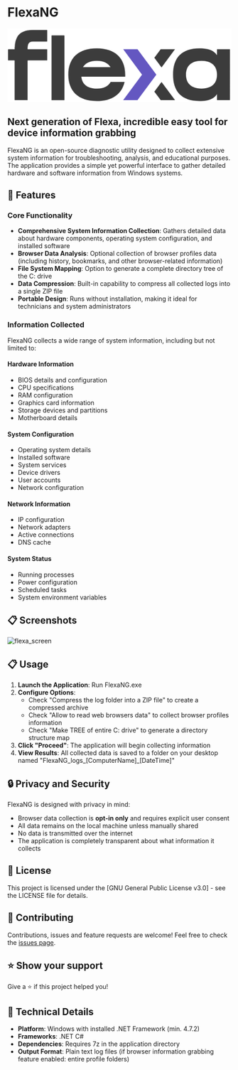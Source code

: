 # FlexaNG

![FlexaNG Logo](flexa_logo.png)

## Next generation of Flexa, incredible easy tool for device information grabbing

FlexaNG is an open-source diagnostic utility designed to collect extensive system information for troubleshooting, analysis, and educational purposes. The application provides a simple yet powerful interface to gather detailed hardware and software information from Windows systems.

## 🚀 Features

### Core Functionality
- **Comprehensive System Information Collection**: Gathers detailed data about hardware components, operating system configuration, and installed software
- **Browser Data Analysis**: Optional collection of browser profiles data (including history, bookmarks, and other browser-related information)
- **File System Mapping**: Option to generate a complete directory tree of the C: drive
- **Data Compression**: Built-in capability to compress all collected logs into a single ZIP file
- **Portable Design**: Runs without installation, making it ideal for technicians and system administrators

### Information Collected
FlexaNG collects a wide range of system information, including but not limited to:

#### Hardware Information
- BIOS details and configuration
- CPU specifications
- RAM configuration
- Graphics card information
- Storage devices and partitions
- Motherboard details

#### System Configuration
- Operating system details
- Installed software
- System services
- Device drivers
- User accounts
- Network configuration

#### Network Information
- IP configuration
- Network adapters
- Active connections
- DNS cache

#### System Status
- Running processes
- Power configuration
- Scheduled tasks
- System environment variables

## 📋 Screenshots

![flexa_screen](https://github.com/user-attachments/assets/f0201ca1-fb4f-4d41-8333-25926abb7283)

## 📋 Usage

1. **Launch the Application**: Run FlexaNG.exe
2. **Configure Options**:
   - Check "Compress the log folder into a ZIP file" to create a compressed archive
   - Check "Allow to read web browsers data" to collect browser profiles information
   - Check "Make TREE of entire C: drive" to generate a directory structure map
3. **Click "Proceed"**: The application will begin collecting information
4. **View Results**: All collected data is saved to a folder on your desktop named "FlexaNG_logs_[ComputerName]_[DateTime]"

## 🔒 Privacy and Security

FlexaNG is designed with privacy in mind:
- Browser data collection is **opt-in only** and requires explicit user consent
- All data remains on the local machine unless manually shared
- No data is transmitted over the internet
- The application is completely transparent about what information it collects

## 📝 License

This project is licensed under the [GNU General Public License v3.0] - see the LICENSE file for details.

## 🤝 Contributing

Contributions, issues and feature requests are welcome!
Feel free to check the [issues page](https://github.com/000rosiu/FlexaNG/issues).

## ⭐ Show your support

Give a ⭐️ if this project helped you!

## 🔧 Technical Details

- **Platform**: Windows with installed .NET Framework (min. 4.7.2)
- **Frameworks**: .NET C#
- **Dependencies**: Requires 7z in the application directory
- **Output Format**: Plain text log files (if browser information grabbing feature enabled: entire profile folders)
